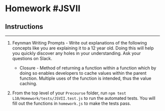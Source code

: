 # Homework #JSVII

## Instructions
---
1. Feynman Writing Prompts - Write out explanations of the following concepts like you are explaining it to a 12 year old.  Doing this will help you quickly discover any holes in your understanding.  Ask your questions on Slack.

	* Closure - Method of returning a function within a function which by doing so enables developers to cache values within the parent function. Multiple uses of the function is intended, thus the value caching.  

2. From the top level of your `Precourse` folder, run `npm test L10/Homework/tests/JSVII.test.js` to run the automated tests. You will fill out the functions in `homework.js` to make the tests pass.
